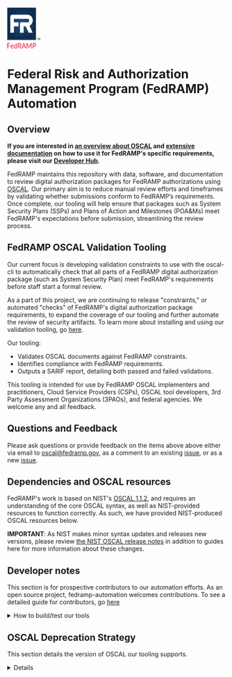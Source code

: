 <img src="https://github.com/GSA/fedramp-automation/raw/master/assets/FedRAMP_LOGO.png" alt="FedRAMP" width="76" height="94"><br />

# Federal Risk and Authorization Management Program (FedRAMP) Automation

## Overview


**If you are interested in [an overview about OSCAL](https://automate.fedramp.gov/about/) and [extensive documentation](https://automate.fedramp.gov/documentation/) on how to use it for FedRAMP's specific requirements, please visit our [Developer Hub](https://automate.fedramp.gov/).**

FedRAMP maintains this repository with data, software, and documentation to review digital authorization packages for FedRAMP authorizations using [OSCAL](https://pages.nist.gov/OSCAL/documentation/). Our primary aim is to reduce manual review efforts and timeframes by validating whether submissions conform to FedRAMP’s requirements. Once complete, our tooling will help ensure that packages such as System Security Plans (SSPs) and Plans of Action and Milestones (POA&Ms) meet FedRAMP's expectations before submission, streamlining the review process.

## FedRAMP OSCAL Validation Tooling

Our current focus is developing validation constraints to use with the oscal-cli to automatically check that all parts of a FedRAMP digital authorization package (such as System Security Plan) meet FedRAMP's requirements before staff start a formal review.  

As a part of this project, we are continuing to release "constraints," or automated "checks" of FedRAMP's digital authorization package requirements, to expand the coverage of our tooling and further automate the review of security artifacts. To learn more about installing and using our validation tooling, go [here](./blob/develop/src/validations/constraints/README.md). 

Our tooling:
- Validates OSCAL documents against FedRAMP constraints.
- Identifies compliance with FedRAMP requirements.
- Outputs a SARIF report, detailing both passed and failed validations.

This tooling is intended for use by FedRAMP OSCAL implementers and practitioners, Cloud Service Providers (CSPs), OSCAL tool developers, 3rd Party Assessment Organizations (3PAOs), and federal agencies. We welcome any and all feedback. 


## Questions and Feedback

Please ask questions or provide feedback on the items above above either via email to [oscal@fedramp.gov](mailto:oscal@fedramp.gov), as a comment to an existing [issue](https://github.com/GSA/fedramp-automation/issues), or as a new [issue](https://github.com/GSA/fedramp-automation/issues).


## Dependencies and OSCAL resources

FedRAMP's work is based on NIST's [OSCAL 1.1.2](https://github.com/usnistgov/OSCAL/releases/tag/v1.1.2), and requires an understanding of the core OSCAL syntax, as well as NIST-provided resources to function correctly. As such, we have provided NIST-produced OSCAL resources below. 

**IMPORTANT**: As NIST makes minor syntax updates and releases new versions, please review [the NIST OSCAL release notes](https://pages.nist.gov/OSCAL/reference/release-notes/) in addition to guides here for more information about these changes.

## Developer notes

This section is for prospective contributors to our automation efforts. As an open source project, fedramp-automation welcomes contributions. To see a detailed guide for contributors, go [here](./CONTRIBUTING.md)
<details>
<summary>How to build/test our tools</summary>

### Build / test

A top-level Makefile is provided to simplify builds.

Build requirements are:

- gnu make
- node.js (as versioned in [./nvmrc](./.nvmrc))
- Java 8+
- Python 3.9+
- Docker

For usage information, use the default target:

```
make
```

If you are developing on Windows, [msys2](https://www.msys2.org/) may be used for the required build tools (`make` and `bash`, in particular). Follow all the suggested installation steps on the msys2 home page for a complete environment. Additionally, make sure all the build requirements (above) are available on your path.
</details>


## OSCAL Deprecation Strategy

This section details the version of OSCAL our tooling supports. 
<details>

FedRAMP has [a release strategy and versioning procedure](./documents/adr/0002-git-release-version-strategy.md). FedRAMP has a minimally supported version of OSCAL, unless explicitly noted otherwise in specific documents or source code in this repository. Data, software, and documentation in this repository will only support digital authorization package documents with a version number no lower than specified by FedRAMP version tags. A version tag that ends in `-oscal2.0.0` will only support data with `oscal-version` equal to `2.0.0` or newer, it will not support `1.0.1`, `1.0.2`, `1.0.3`, `1.0.4`, etc. A future version tag ending in `-oscal1.1.0` indicates FedRAMP source code and guides will support data with `oscal-version` equal to `1.1.0` or newer, but not `1.0.0`.

Changes to the minimally supported version and deprecation notices will be made in advance of a release.

This repository is for the development and enhancement of OSCAL artifacts only. For issues with the [Word and Excel-based templates and artifacts on the fedramp.gov site](https://www.fedramp.gov/documents-templates/), please send requests to [info@fedramp.gov](mailto:info@gfedramp.gov).

</details>